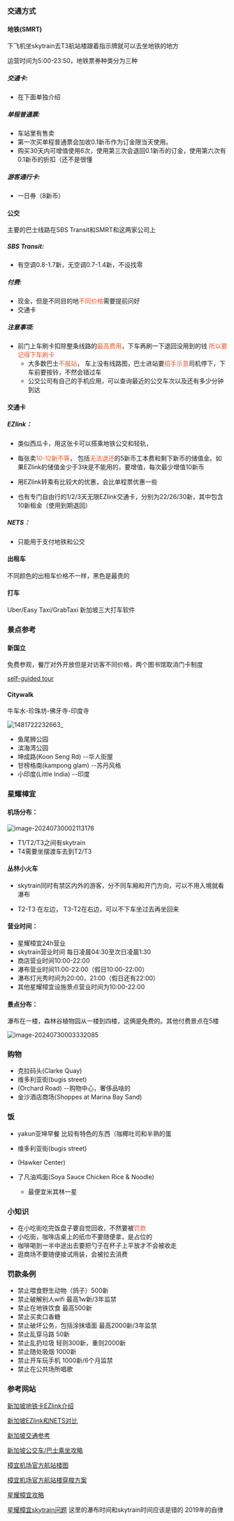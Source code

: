 ### 交通方式

#### 地铁(SMRT)

下飞机坐skytrain去T3航站楼跟着指示牌就可以去坐地铁的地方

运营时间为5:00-23:50，地铁票券种类分为三种

##### 交通卡:

* 在下面单独介绍

##### 单程普通票:

* 车站里有售卖
* 第一次买单程普通票会加收0.1新币作为订金限当天使用。
* 购买30天内可增值使用6次，使用第三次会退回0.1新币的订金，使用第六次有0.1新币的折扣（还不是很懂

##### 游客通行卡:

* 一日券（8新币）

#### 公交

主要的巴士线路在SBS Transit和SMRT和这两家公司上

##### SBS Transit:

* 有空调0.8-1.7新，无空调0.7-1.4新，不设找零

##### 付费:

* 现金，但是不同目的地<font color = '#e65529'>不同价格</font>需要提前问好
* 交通卡

##### 注意事项:

  * 前门上车刷卡扣除整条线路的<font color = '#e65529'>最高费用</font>，下车再刷一下退回没用到的钱 <font color = '#e65529'>所以要记得下车刷卡</font> 
    * 大多数巴士<font color = '#e65529'>不报站</font>， 车上没有线路图，巴士进站要<font color = '#e65529'>招手示意</font>司机停下，下车前要按铃，不然会错过车
    * 公交公司有自己的手机应用，可以查询最近的公交车次以及还有多少分钟到达

#### 交通卡

##### EZlink：

* 类似西瓜卡，用这张卡可以搭乘地铁公交和轻轨，
* 每张卖<font color = '#e65529'>10-12新不等</font>， 包括<font color = '#e65529'>无法退还</font>的5新币工本费和剩下新币的储值金。如果EZlink的储值金少于3块是不能用的，要增值，每次最少增值10新币

* 用EZlink转乘有比较大的优惠，会比单程票优惠一些
* 也有专门自由行的1/2/3天无限EZlink交通卡，分别为22/26/30新，其中包含10新租金（使用到期退回）

##### NETS：

* 只能用于支付地铁和公交

#### 出租车

不同颜色的出租车价格不一样，黑色是最贵的

#### 打车

Uber/Easy Taxi/GrabTaxi 新加坡三大打车软件

### 景点参考

#### 新国立

免费参观，餐厅对外开放但是对访客不同价格，两个图书馆取消门卡制度

[self-guided tour](https://cde.nus.edu.sg/undergraduate/pre-university-engagement-campustours-selfguidedtour/)

#### Citywalk

牛车水-珍珠坊-佛牙寺-印度寺

![1481722232663_](assets/1481722232663_.png)



* 鱼尾狮公园
* 滨海湾公园
* 坤成路(Koon Seng Rd) --华人街屋
* 甘榜格南(kampong glam) --苏丹风格
* 小印度(Little India) --印度

### 星耀樟宜

#### 机场分布：

![image-20240730002113176](assets/image-20240730002113176.png)

* T1/T2/T3之间有skytrain
* T4需要坐摆渡车去到T2/T3

#### 丛林小火车

* skytrain同时有禁区内外的游客，分不同车厢和开门方向，可以不用入境就看瀑布

* T2-T3 在左边， T3-T2在右边，可以不下车坐过去再坐回来

#### 营业时间：

* 星耀樟宜24h营业
* skytrain营业时间 每日凌晨04:30至次日凌晨1:30
* 商店营业时间10:00-22:00
* 瀑布营业时间11:00-22:00（假日10:00-22:00）
* 瀑布灯光秀时间为20:00，21:00（假日还有22:00）
* 其他星耀樟宜设施景点营业时间为10:00-22:00

#### 景点分布：

瀑布在一楼，森林谷植物园从一楼到四楼，这俩是免费的。其他付费景点在5楼

![image-20240730003332085](assets/image-20240730003332085.png)

### 购物

* 克拉码头(Clarke Quay)
* 维多利亚街(bugis street)
* (Orchard Road) --购物中心，奢侈品啥的
* 金沙酒店商场(Shoppes at Marina Bay Sand)

### 饭

* yakun亚坤早餐 比较有特色的东西（咖椰吐司和半熟的蛋

* 维多利亚街(bugis street)
* (Hawker Center)
* 了凡油鸡面(Soya Sauce Chicken Rice & Noodle)
  * 最便宜米其林一星

### 小知识

* 在小吃街吃完饭盘子要自觉回收，不然要被<font color = '#e65529'>罚款</font>
* 小吃街，咖啡店桌上的纸巾不要随便拿，是占位的
* 咖啡喝到一半中途出去要把勺子在杯子上平放才不会被收走
* 逛商场不要随便接试用装，会被拉去消费

### 罚款条例

* 禁止喂食野生动物（鸽子）500新
* 禁止破解别人wifi 最高1w新/3年监禁
* 禁止在地铁饮食 最高500新
* 禁止买卖口香糖
* 禁止破坏公务，包括涂抹墙面 最高2000新/3年监禁
* 禁止乱穿马路 50新
* 禁止乱扔垃圾 轻则300新，重则2000新
* 禁止随处吸烟 1000新
* 禁止开车玩手机 1000新/6个月监禁
* 禁止在公共场所唱歌

### 参考网站

[新加坡地铁卡EZlink介绍](https://www.bugi.tw/2015/08/ezlink.html)

[新加坡EZlink和NETS对比](https://www.sgplanking.com/article/762854)

[新加坡交通参考](https://www.sgplanking.com/article/762854)

[新加坡公交车/巴士乘坐攻略](https://www.mafengwo.cn/gonglve/ziyouxing/1106.html)

[樟宜机场官方航站楼图](https://www.changiairport.com/en/maps.html)

[樟宜机场官方航站楼穿梭方案](https://www.changiairport.com/zh/airport-guide/transport/transfer-between-terminals-and-jewel.html)

[星耀樟宜攻略](https://retrievertrip.com/星耀樟宜/)

[星耀樟宜skytrain问题](https://www.trainnets.com/archives/38613) 这里的瀑布时间和skytrain时间应该是错的 2019年的自律